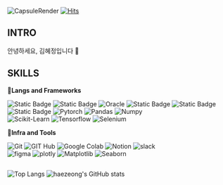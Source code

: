 
![CapsuleRender](https://capsule-render.vercel.app/api?type=waving&height=277&color=gradient&text=Hi,%20I'm%20HyeJeong&fontAlign=50&fontSize=65&textBg=false)
[![Hits](https://hits.seeyoufarm.com/api/count/incr/badge.svg?url=https%3A%2F%2Fgithub.com%2Fhaezeong%2Fhit-counter&count_bg=%23FF83B3&title_bg=%23747474&icon=apachespark.svg&icon_color=%23FF83B3&title=%EB%B0%A9%EB%AC%B8%EC%9E%90%EC%88%98&edge_flat=false)](https://hits.seeyoufarm.com)

## INTRO
안녕하세요, 김혜정입니다 💖

## SKILLS
📌**Langs and Frameworks**  

![Static Badge](https://img.shields.io/badge/python-3776AB?logo=python&logoColor=%23f0f8ff)
![Static Badge](https://img.shields.io/badge/mysql-%234479A1?logo=mysql&logoColor=%23f0f8ff)
![Oracle](https://img.shields.io/badge/oracle-F80000?logo=oracle&logoColor=white)
![Static Badge](https://img.shields.io/badge/html5-E34F26?logo=html5&logoColor=%23f0f8ff)
![Static Badge](https://img.shields.io/badge/css3-%231572B6?logo=css3&logoColor=%23f0f8ff)<br>
![Static Badge](https://img.shields.io/badge/javascript-%23F7DF1E?logo=javascript&logoColor=%23f0f8ff)
![Pytorch](https://img.shields.io/badge/pytorch-EE4C2C?logo=pytorch&logoColor=white)
![Pandas](https://img.shields.io/badge/pandas-150458?logo=pandas&logoColor=white)
![Numpy](https://img.shields.io/badge/numpy-013243?logo=numpy&logoColor=white)<br>
![Scikit-Learn](https://img.shields.io/badge/scikitlearn-F7931E?logo=scikitlearn&logoColor=white)
![Tensorflow](https://img.shields.io/badge/tensorflow-FF6F00?logo=tensorflow&logoColor=white)
![Selenium](https://img.shields.io/badge/selenium-43B02A?logo=selenium&logoColor=white)  


📌**Infra and Tools**  

![Git](https://img.shields.io/badge/git-F05032?logo=git&logoColor=white)
![GIT Hub](https://img.shields.io/badge/github-181717?logo=github&logoColor=white)
![Google Colab](https://img.shields.io/badge/googlecolab-F9AB00?logo=googlecolab&logoColor=white)
![Notion](https://img.shields.io/badge/notion-000000?logo=notion&logoColor=white)
![slack](https://img.shields.io/badge/slack-4A154B?logo=slack)<br>
![figma](https://img.shields.io/badge/figma-%23F24E1E?logo=figma&logoColor=%23f0f8ff)
![plotly](https://img.shields.io/badge/plotly-3F4F75?logo=plotly&logoColor=white)
![Matplotlib](https://img.shields.io/badge/matplotlib-008080?logo=matplotlib&logoColor=white)
![Seaborn](https://img.shields.io/badge/seaborn-3776AB?logo=python&logoColor=white)  <br>

## 
![Top Langs](https://github-readme-stats.vercel.app/api/top-langs/?username=haezeong&layout=compact)
![haezeong's GitHub stats](https://github-readme-stats.vercel.app/api?username=haezeong&show_icons=true&theme=dracula&hide_rank=true&hide=stars,prs,issues,contribs)
